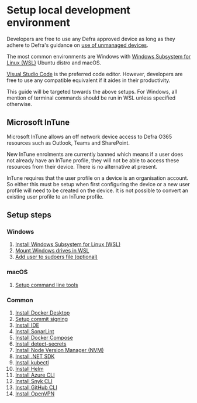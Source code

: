 # Setup local development environment

Developers are free to use any Defra approved device as long as they adhere to Defra's guidance on [use of unmanaged devices](https://github.com/DEFRA/software-development-standards/blob/master/guides/unmanaged_devices.md). 

The most common environments are Windows with [Windows Subsystem for Linux (WSL)](https://learn.microsoft.com/en-us/windows/wsl/about) Ubuntu distro and macOS.

[Visual Studio Code](https://code.visualstudio.com/) is the preferred code editor.  However, developers are free to use any compatible equivalent if it aides in their productivity.

This guide will be targeted towards the above setups. For Windows, all mention of terminal commands should be run in WSL unless specified otherwise.

## Microsoft InTune
Microsoft InTune allows an off network device access to Defra O365 resources such as Outlook, Teams and SharePoint.

New InTune enrolments are currently banned which means if a user does not already have an InTune profile, they will not be able to access these resources from their device. There is no alternative at present.

InTune requires that the user profile on a device is an organisation account.  So either this must be setup when first configuring the device or a new user profile will need to be created on the device.  It is not possible to convert an existing user profile to an InTune profile.

## Setup steps
### Windows
1. [Install Windows Subsystem for Linux (WSL)](install-wsl.md)
1. [Mount Windows drives in WSL](mount-windows-drives-in-wsl.md)
1. [Add user to sudoers file (optional)](setup-sudoers.md)

### macOS
1. [Setup command line tools](setup-macos-command-line-tools.md)

### Common
1. [Install Docker Desktop](install-docker-desktop.md)
1. [Setup commit signing](sign-commits.md)
1. [Install IDE](install-vs-code.md)
1. [Install SonarLint](install-sonarlint.md)
1. [Install Docker Compose](install-docker-compose.md)
1. [Install detect-secrets](install-detect-secrets.md)
1. [Install Node Version Manager (NVM)](install-node-version-manager.md)
1. [Install .NET SDK](install-dotnet-sdk.md)
1. [Install kubectl](install-kubectl.md)
1. [Install Helm](installing-helm.md)
1. [Install Azure CLI](install-azure-cli.md)
1. [Install Snyk CLI](install-snyk.md)
1. [Install GitHub CLI](install-github.md)
1. [Install OpenVPN](install-openvpn.md)

